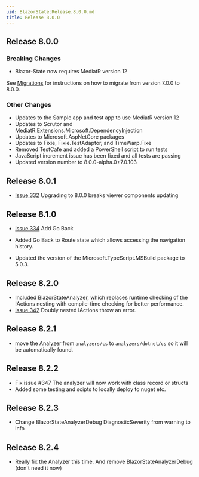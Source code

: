 ```yaml
---
uid: BlazorState:Release.8.0.0.md
title: Release 8.0.0
---
```


## Release 8.0.0

### Breaking Changes

* Blazor-State now requires MediatR version 12

See [Migrations](xref:BlazorState:Migration7-8.md) for instructions on how to migrate from version 7.0.0 to 8.0.0.

### Other Changes

* Updates to the Sample app and test app to use MediatR version 12
* Updates to Scrutor and MediatR.Extensions.Microsoft.DependencyInjection
* Updates to Microsoft.AspNetCore packages
* Updates to Fixie, Fixie.TestAdaptor, and TimeWarp.Fixe
* Removed TestCafe and added a PowerShell script to run tests
* JavaScript increment issue has been fixed and all tests are passing
* Updated version number to 8.0.0-alpha.0+7.0.103

## Release 8.0.1

* [Issue 332](https://github.com/TimeWarpEngineering/blazor-state/issues/332) Upgrading to 8.0.0 breaks viewer components updating 

## Release 8.1.0

* [Issue 334](https://github.com/TimeWarpEngineering/blazor-state/issues/334) Add Go Back

* Added Go Back to Route state which allows accessing the navigation history.
* Updated the version of the Microsoft.TypeScript.MSBuild package to 5.0.3.

## Release 8.2.0

* Included BlazorStateAnalyzer, which replaces runtime checking of the IActions nesting with compile-time checking for better performance.
* [Issue 342](https://github.com/TimeWarpEngineering/blazor-state/issues/342) Doubly nested IActions throw an error.


## Release 8.2.1

* move the Analyzer from `analyzers/cs` to `analyzers/dotnet/cs` so it will be automatically found.

## Release 8.2.2

* Fix issue #347  The analyzer will now work with class record or structs
* Added some testing and scipts to locally deploy to nuget etc.

## Release 8.2.3

* Change BlazorStateAnalyzerDebug DiagnosticSeverity from warning to info

## Release 8.2.4
* Really fix the Analyzer this time.  And remove BlazorStateAnalyzerDebug (don't need it now)